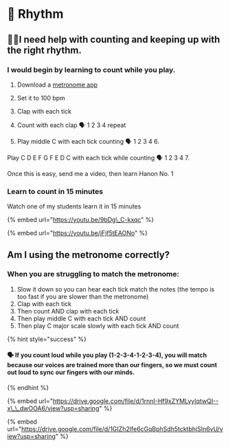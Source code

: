 # 🥁 Rhythm

## 🤷🏽I need help with counting and keeping up with the right rhythm.

### I would begin by learning to count while you play. 

1. Download a [metronome app ](https://www.soundbrenner.com/the-metronome-app)

2. Set it to 100 bpm 

3. Clap with each tick 

4. Count with each clap 🗣️ 1 2 3 4 repeat 

5. Play middle C with each tick counting 🗣️ 1 2 3 4 6. 

Play C D E F G F E D C with each tick while counting 🗣️ 1 2 3 4 7. 

Once this is easy, send me a video, then learn Hanon No. 1

### **Learn to count in 15 minutes** 

Watch one of my students learn it in 15 minutes

{% embed url="https://youtu.be/9bDg\_C-kxqc" %}

{% embed url="https://youtu.be/jFjf5tEAONo" %}

## Am I using the metronome correctly?

### When you are struggling to match the metronome: 

1. Slow it down so you can hear each tick match the notes \(the tempo is too fast if you are slower than the metronome\)
2. Clap with each tick
3. Then count AND clap with each tick
4. Then play middle C with each tick AND count 
5. Then play C major scale slowly with each tick AND count 

{% hint style="success" %}
#### 🗣️ If you count loud while you play \(1-2-3-4-1-2-3-4\), you will match because our voices are trained more than our fingers, so we must count out loud to sync our fingers with our minds.
{% endhint %}

{% embed url="https://drive.google.com/file/d/1rnnI-Hf9xZYMLyyIqtwQI--x\_\_dwOOA6/view?usp=sharing" %}

{% embed url="https://drive.google.com/file/d/1GIZh2Ife6cGqBphSdh5tcktbhjSIn6vU/view?usp=sharing" %}

## 



